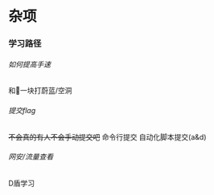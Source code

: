 # 杂项
### 学习路径
###### 如何提高手速
和👴一块打蔚蓝/空洞
###### 提交flag
~~不会真的有人不会手动提交吧~~
命令行提交
自动化脚本提交(a&d)
###### 网安/流量查看
D盾学习
